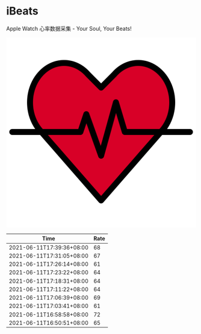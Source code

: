 # iBeats
Apple Watch 心率数据采集 - Your Soul, Your Beats!

![](./files/heart_rate.svg)

<!--START_SECTION:my_heart_rate-->
| Time | Rate | 
 | ---- | ---- | 
| 2021-06-11T17:39:36+08:00 | 68 |
| 2021-06-11T17:31:05+08:00 | 67 |
| 2021-06-11T17:26:14+08:00 | 61 |
| 2021-06-11T17:23:22+08:00 | 64 |
| 2021-06-11T17:18:31+08:00 | 64 |
| 2021-06-11T17:11:22+08:00 | 64 |
| 2021-06-11T17:06:39+08:00 | 69 |
| 2021-06-11T17:03:41+08:00 | 61 |
| 2021-06-11T16:58:58+08:00 | 72 |
| 2021-06-11T16:50:51+08:00 | 65 |

<!--END_SECTION:my_heart_rate-->
